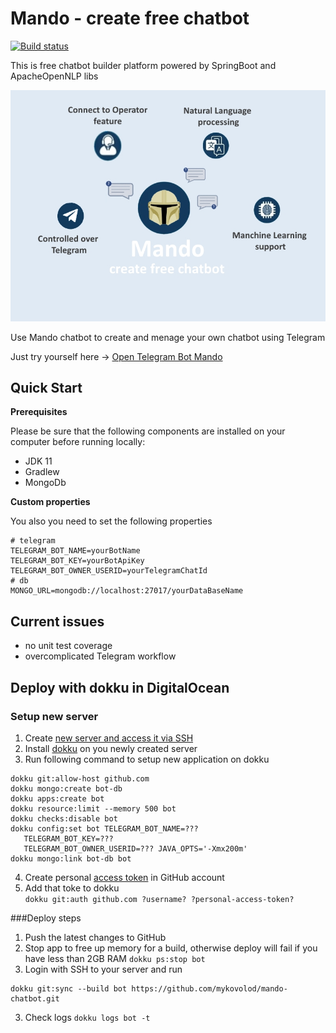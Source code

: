 # Mando - create free chatbot

[![Build status](https://travis-ci.com/mykovolod/mando-chatbot.svg?branch=master)](https://travis-ci.com/mykovolod/mando-chatbot) 

This is free chatbot builder platform powered by SpringBoot and ApacheOpenNLP libs

![Bot Preview](./src/main/resources/static/bot-promo.jpg)

Use Mando chatbot to create and menage your own chatbot using Telegram

Just try yourself here -> <a href="https://t.me/create_free_chatbot">Open Telegram Bot Mando</a>

## Quick Start

**Prerequisites**

Please be sure that the following components are installed on your computer before running locally:

- JDK 11
- Gradlew
- MongoDb

**Custom properties**

You also you need to set the following properties 

~~~~
# telegram
TELEGRAM_BOT_NAME=yourBotName
TELEGRAM_BOT_KEY=yourBotApiKey
TELEGRAM_BOT_OWNER_USERID=yourTelegramChatId
# db
MONGO_URL=mongodb://localhost:27017/yourDataBaseName
~~~~

## Current issues

- no unit test coverage
- overcomplicated Telegram workflow

## Deploy with dokku in DigitalOcean

### Setup new server
1. Create [new server and access it via SSH](https://www.banjocode.com/post/hosting/setup-server-hetzner/)
1. Install [dokku](https://dokku.com/docs/getting-started/installation/#1-install-dokku) on you newly created server
1. Run following command to setup new application on dokku
```
dokku git:allow-host github.com
dokku mongo:create bot-db
dokku apps:create bot
dokku resource:limit --memory 500 bot
dokku checks:disable bot
dokku config:set bot TELEGRAM_BOT_NAME=???
   TELEGRAM_BOT_KEY=???
   TELEGRAM_BOT_OWNER_USERID=??? JAVA_OPTS='-Xmx200m'
dokku mongo:link bot-db bot
```
4. Create personal [access token](https://docs.github.com/en/authentication/keeping-your-account-and-data-secure/creating-a-personal-access-token#creating-a-token) in GitHub account
4. Add that toke to dokku  
   `dokku git:auth github.com ?username? ?personal-access-token?`
   
###Deploy steps
1. Push the latest changes to GitHub
1. Stop app to free up memory for a build, otherwise deploy will fail if you have less than 2GB RAM `dokku ps:stop bot`
1. Login with SSH to your server and run
```
dokku git:sync --build bot https://github.com/mykovolod/mando-chatbot.git
```
3. Check logs
   `dokku logs bot -t`

